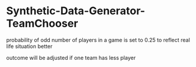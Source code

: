 # Synthetic-Data-Generator-TeamChooser

probability of odd number of players in a game is set to 0.25 to reflect real life situation better

outcome will be adjusted if one team has less player
